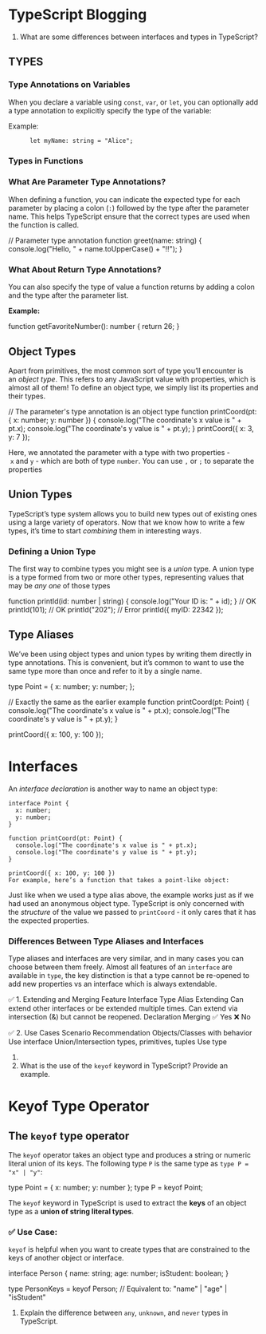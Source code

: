 # TypeScript Blogging

 

1. What are some differences between interfaces and types in TypeScript?

## **TYPES**

### Type Annotations on Variables

When you declare a variable using `const`, `var`, or `let`, you can optionally add a type annotation to explicitly specify the type of the variable:

Example:

          let myName: string = "Alice";

### Types in **Functions**

### What Are Parameter Type Annotations?

When defining a function, you can indicate the expected type for each parameter by placing a colon (`:`) followed by the type after the parameter name. This helps TypeScript ensure that the correct types are used when the function is called.

// Parameter type annotation
function greet(name: string) {
console.log("Hello, " + name.toUpperCase() + "!!");
}

### What About Return Type Annotations?

You can also specify the type of value a function returns by adding a colon and the type after the parameter list.

**Example:**

function getFavoriteNumber(): number {
return 26;
}

## Object Types

Apart from primitives, the most common sort of type you’ll encounter is an *object type*. This refers to any JavaScript value with properties, which is almost all of them! To define an object type, we simply list its properties and their types.

// The parameter's type annotation is an object type
function printCoord(pt: { x: number; y: number }) {
console.log("The coordinate's x value is " + pt.x);
console.log("The coordinate's y value is " + pt.y);
}
printCoord({ x: 3, y: 7 });

Here, we annotated the parameter with a type with two properties - `x` and `y` - which are both of type `number`. You can use `,` or `;` to separate the properties

## Union Types

TypeScript’s type system allows you to build new types out of existing ones using a large variety of operators. Now that we know how to write a few types, it’s time to start *combining* them in interesting ways.

### Defining a Union Type

The first way to combine types you might see is a *union* type. A union type is a type formed from two or more other types, representing values that may be *any one* of those types

function printId(id: number | string) {
console.log("Your ID is: " + id);
}
// OK
printId(101);
// OK
printId("202");
// Error
printId({ myID: 22342 });

## Type Aliases

We’ve been using object types and union types by writing them directly in type annotations. This is convenient, but it’s common to want to use the same type more than once and refer to it by a single name.

type Point = {
x: number;
y: number;
};

// Exactly the same as the earlier example
function printCoord(pt: Point) {
console.log("The coordinate's x value is " + pt.x);
console.log("The coordinate's y value is " + pt.y);
}

printCoord({ x: 100, y: 100 });

# **Interfaces**

An *interface declaration* is another way to name an object type:

```
interface Point {
  x: number;
  y: number;
}

function printCoord(pt: Point) {
  console.log("The coordinate's x value is " + pt.x);
  console.log("The coordinate's y value is " + pt.y);
}

printCoord({ x: 100, y: 100 })
For example, here’s a function that takes a point-like object:

```

Just like when we used a type alias above, the example works just as if we had used an anonymous object type. TypeScript is only concerned with the *structure* of the value we passed to `printCoord` - it only cares that it has the expected properties.

### Differences Between Type Aliases and Interfaces

Type aliases and interfaces are very similar, and in many cases you can choose between them freely. Almost all features of an `interface` are available in `type`, the key distinction is that a type cannot be re-opened to add new properties vs an interface which is always extendable.

✅ 1. Extending and Merging
Feature	                            Interface	                                           Type Alias
Extending	Can extend other interfaces or be extended multiple times.	Can extend via intersection (&) but cannot be reopened.
Declaration Merging	                   ✅ Yes                                              	❌ No


✅ 2. Use Cases
                                      Scenario	                                             Recommendation
                              Objects/Classes with behavior	                                 Use interface
                             Union/Intersection types, primitives, tuples	                   Use type

1. 
2. What is the use of the `keyof` keyword in TypeScript? Provide an example.

# **Keyof Type Operator**

## The `keyof` type operator

The `keyof` operator takes an object type and produces a string or numeric literal union of its keys. The following type `P` is the same type as `type P = "x" | "y"`:

type Point = { x: number; y: number };
type P = keyof Point;

The `keyof` keyword in TypeScript is used to extract the **keys** of an object type as a **union of string literal types**.

### ✅ Use Case:

`keyof` is helpful when you want to create types that are constrained to the keys of another object or interface.

interface Person {
name: string;
age: number;
isStudent: boolean;
}

type PersonKeys = keyof Person;
// Equivalent to: "name" | "age" | "isStudent"

1. Explain the difference between `any`, `unknown`, and `never` types in TypeScript.
